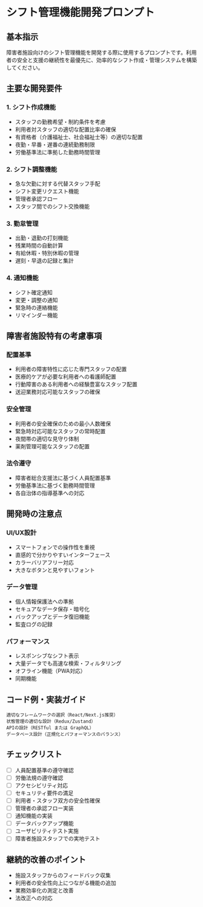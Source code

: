 # シフト管理機能開発プロンプト

## 基本指示
障害者施設向けのシフト管理機能を開発する際に使用するプロンプトです。利用者の安全と支援の継続性を最優先に、効率的なシフト作成・管理システムを構築してください。

## 主要な開発要件

### 1. シフト作成機能
- スタッフの勤務希望・制約条件を考慮
- 利用者対スタッフの適切な配置比率の確保
- 有資格者（介護福祉士、社会福祉士等）の適切な配置
- 夜勤・早番・遅番の連続勤務制限
- 労働基準法に準拠した勤務時間管理

### 2. シフト調整機能
- 急な欠勤に対する代替スタッフ手配
- シフト変更リクエスト機能
- 管理者承認フロー
- スタッフ間でのシフト交換機能

### 3. 勤怠管理
- 出勤・退勤の打刻機能
- 残業時間の自動計算
- 有給休暇・特別休暇の管理
- 遅刻・早退の記録と集計

### 4. 通知機能
- シフト確定通知
- 変更・調整の通知
- 緊急時の連絡機能
- リマインダー機能

## 障害者施設特有の考慮事項

### 配置基準
- 利用者の障害特性に応じた専門スタッフの配置
- 医療的ケアが必要な利用者への看護師配置
- 行動障害のある利用者への経験豊富なスタッフ配置
- 送迎業務対応可能なスタッフの確保

### 安全管理
- 利用者の安全確保のための最小人数確保
- 緊急時対応可能なスタッフの常時配置
- 夜間帯の適切な見守り体制
- 薬剤管理可能なスタッフの配置

### 法令遵守
- 障害者総合支援法に基づく人員配置基準
- 労働基準法に基づく勤務時間管理
- 各自治体の指導基準への対応

## 開発時の注意点

### UI/UX設計
- スマートフォンでの操作性を重視
- 直感的で分かりやすいインターフェース
- カラーバリアフリー対応
- 大きなボタンと見やすいフォント

### データ管理
- 個人情報保護法への準拠
- セキュアなデータ保存・暗号化
- バックアップとデータ復旧機能
- 監査ログの記録

### パフォーマンス
- レスポンシブなシフト表示
- 大量データでも高速な検索・フィルタリング
- オフライン機能（PWA対応）
- 同期機能

## コード例・実装ガイド
```
適切なフレームワークの選択（React/Next.js推奨）
状態管理の適切な設計（Redux/Zustand）
APIの設計（RESTful または GraphQL）
データベース設計（正規化とパフォーマンスのバランス）
```

## チェックリスト
- [ ] 人員配置基準の遵守確認
- [ ] 労働法規の遵守確認
- [ ] アクセシビリティ対応
- [ ] セキュリティ要件の満足
- [ ] 利用者・スタッフ双方の安全性確保
- [ ] 管理者の承認フロー実装
- [ ] 通知機能の実装
- [ ] データバックアップ機能
- [ ] ユーザビリティテスト実施
- [ ] 障害者施設スタッフでの実地テスト

## 継続的改善のポイント
- 施設スタッフからのフィードバック収集
- 利用者の安全性向上につながる機能の追加
- 業務効率化の測定と改善
- 法改正への対応